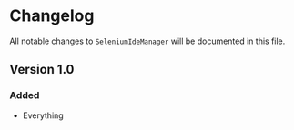 # Changelog

All notable changes to `SeleniumIdeManager` will be documented in this file.

## Version 1.0

### Added
- Everything
